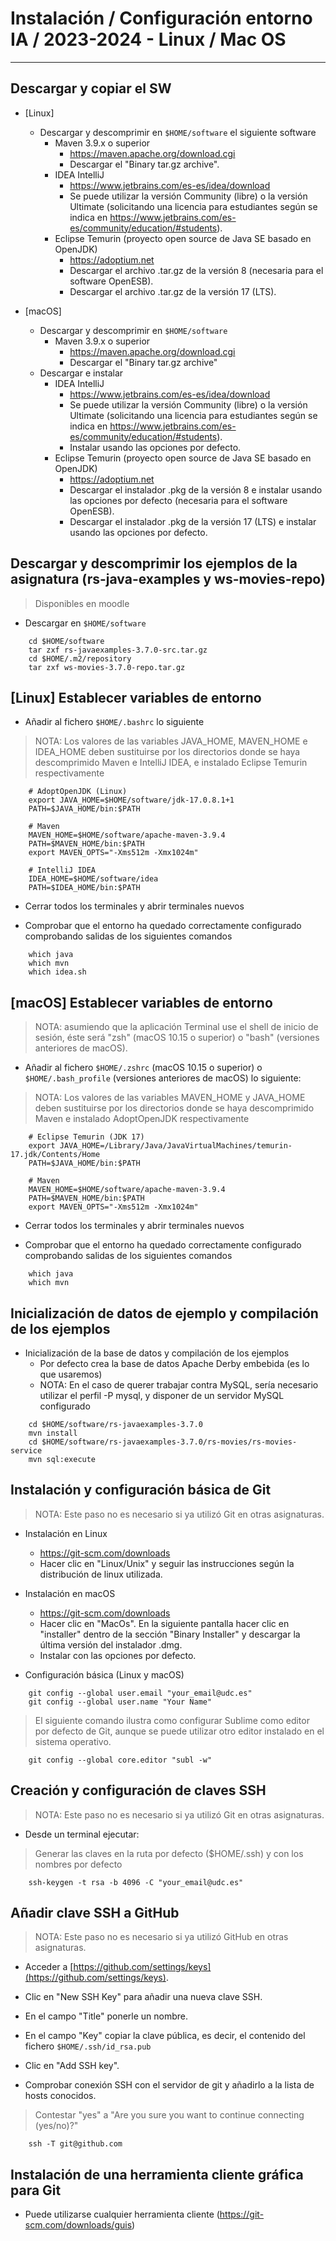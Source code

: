 # Instalación / Configuración entorno IA / 2023-2024 - Linux / Mac OS
-------------------------------------------------------------------------------

## Descargar y copiar el SW
  
- [Linux] 
    - Descargar y descomprimir en `$HOME/software` el siguiente software
        - Maven 3.9.x o superior 
            - https://maven.apache.org/download.cgi
            - Descargar el "Binary tar.gz archive".
        - IDEA IntelliJ
            - https://www.jetbrains.com/es-es/idea/download
            - Se puede utilizar la versión Community (libre) o la versión Ultimate
              (solicitando una licencia para estudiantes según se indica en
              https://www.jetbrains.com/es-es/community/education/#students).
        - Eclipse Temurin (proyecto open source de Java SE basado en OpenJDK)
            - https://adoptium.net
            - Descargar el archivo .tar.gz de la versión 8 (necesaria para el software OpenESB).
            - Descargar el archivo .tar.gz de la versión 17 (LTS).

- [macOS] 
    - Descargar y descomprimir en `$HOME/software`
        - Maven 3.9.x o superior 
            - https://maven.apache.org/download.cgi
            - Descargar el "Binary tar.gz archive"
    - Descargar e instalar
        - IDEA IntelliJ
            - https://www.jetbrains.com/es-es/idea/download
            - Se puede utilizar la versión Community (libre) o la versión Ultimate
              (solicitando una licencia para estudiantes según se indica en
              https://www.jetbrains.com/es-es/community/education/#students).
            - Instalar usando las opciones por defecto.
        - Eclipse Temurin (proyecto open source de Java SE basado en OpenJDK)
            - https://adoptium.net
            - Descargar el instalador .pkg de la versión 8 e instalar usando las opciones por defecto (necesaria para el software OpenESB).
            - Descargar el instalador .pkg de la versión 17 (LTS) e instalar usando las opciones por defecto.

      
## Descargar y descomprimir los ejemplos de la asignatura (rs-java-examples y ws-movies-repo)

> Disponibles en moodle

- Descargar en `$HOME/software`

```shell
    cd $HOME/software
    tar zxf rs-javaexamples-3.7.0-src.tar.gz
    cd $HOME/.m2/repository
    tar zxf ws-movies-3.7.0-repo.tar.gz
```
  
## [Linux] Establecer variables de entorno
- Añadir al fichero `$HOME/.bashrc` lo siguiente 

> NOTA: Los valores de las variables JAVA_HOME, MAVEN_HOME e IDEA_HOME deben sustituirse por los 
  directorios donde se haya descomprimido Maven e IntelliJ IDEA, e instalado Eclipse Temurin respectivamente

```shell
    # AdoptOpenJDK (Linux)
    export JAVA_HOME=$HOME/software/jdk-17.0.8.1+1
    PATH=$JAVA_HOME/bin:$PATH

    # Maven
    MAVEN_HOME=$HOME/software/apache-maven-3.9.4
    PATH=$MAVEN_HOME/bin:$PATH
    export MAVEN_OPTS="-Xms512m -Xmx1024m"

    # IntelliJ IDEA
    IDEA_HOME=$HOME/software/idea
    PATH=$IDEA_HOME/bin:$PATH    
```

- Cerrar todos los terminales y abrir terminales nuevos

- Comprobar que el entorno ha quedado correctamente configurado comprobando 
  salidas de los siguientes comandos
  
```shell
    which java
    which mvn
    which idea.sh
```

## [macOS] Establecer variables de entorno
> NOTA: asumiendo que la aplicación Terminal use el shell de inicio de sesión,
éste será "zsh" (macOS 10.15 o superior) o "bash" (versiones anteriores de macOS).

- Añadir al fichero `$HOME/.zshrc` (macOS 10.15 o superior) o
  `$HOME/.bash_profile` (versiones anteriores de macOS) lo siguiente:

> NOTA: Los valores de las variables MAVEN_HOME y JAVA_HOME deben sustituirse por los
directorios donde se haya descomprimido Maven e instalado AdoptOpenJDK respectivamente

```shell
    # Eclipse Temurin (JDK 17)
    export JAVA_HOME=/Library/Java/JavaVirtualMachines/temurin-17.jdk/Contents/Home
    PATH=$JAVA_HOME/bin:$PATH

    # Maven
    MAVEN_HOME=$HOME/software/apache-maven-3.9.4
    PATH=$MAVEN_HOME/bin:$PATH
    export MAVEN_OPTS="-Xms512m -Xmx1024m"
```

- Cerrar todos los terminales y abrir terminales nuevos

- Comprobar que el entorno ha quedado correctamente configurado comprobando 
  salidas de los siguientes comandos
  
```shell
    which java
    which mvn
```

## Inicialización de datos de ejemplo y compilación de los ejemplos

- Inicialización de la base de datos y compilación de los ejemplos
  - Por defecto crea la base de datos Apache Derby embebida (es lo que usaremos)
  - NOTA: En el caso de querer trabajar contra MySQL, sería necesario 
    utilizar el perfil -P mysql, y disponer de un servidor MySQL configurado

```shell
    cd $HOME/software/rs-javaexamples-3.7.0
    mvn install
    cd $HOME/software/rs-javaexamples-3.7.0/rs-movies/rs-movies-service
    mvn sql:execute
```

## Instalación y configuración básica de Git
> NOTA: Este paso no es necesario si ya utilizó Git en otras asignaturas.

- Instalación en Linux
    - https://git-scm.com/downloads
    - Hacer clic en "Linux/Unix" y seguir las instrucciones según la distribución de linux utilizada.

- Instalación en macOS
    - https://git-scm.com/downloads
    - Hacer clic en "MacOs". En la siguiente pantalla hacer clic en "installer"
      dentro de la sección "Binary Installer" y descargar la última versión del instalador .dmg.
    - Instalar con las opciones por defecto.

- Configuración básica (Linux y macOS)

```shell
    git config --global user.email "your_email@udc.es"
    git config --global user.name "Your Name"
```

> El siguiente comando ilustra como configurar Sublime como editor por defecto de Git, aunque se puede utilizar otro editor instalado en el sistema operativo.

```shell
    git config --global core.editor "subl -w"
```

## Creación y configuración de claves SSH
> NOTA: Este paso no es necesario si ya utilizó Git en otras asignaturas.

- Desde un terminal ejecutar:

> Generar las claves en la ruta por defecto ($HOME/.ssh) y con los nombres
por defecto

```shell
    ssh-keygen -t rsa -b 4096 -C "your_email@udc.es"
```

## Añadir clave SSH a GitHub
> NOTA: Este paso no es necesario si ya utilizó GitHub en otras asignaturas.

- Acceder a [https://github.com/settings/keys](https://github.com/settings/keys).
- Clic en "New SSH Key" para añadir una nueva clave SSH.
- En el campo "Title" ponerle un nombre.
- En el campo "Key" copiar la clave pública, es decir, el contenido del fichero
  `$HOME/.ssh/id_rsa.pub`
- Clic en "Add SSH key".

- Comprobar conexión SSH con el servidor de git y añadirlo a la lista de hosts conocidos.

> Contestar "yes" a "Are you sure you want to continue connecting (yes/no)?"

```shell
    ssh -T git@github.com
```

## Instalación de una herramienta cliente gráfica para Git

- Puede utilizarse cualquier herramienta cliente (https://git-scm.com/downloads/guis)
